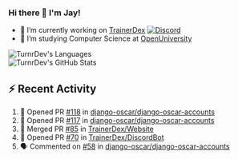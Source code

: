 ### Hi there 👋 I'm Jay!

- 🔭 I’m currently working on [TrainerDex](https://www.github.com/TrainerDex) [![Discord](https://discordapp.com/api/v6/guilds/364313717720219651/widget.png?style=shield)](http://discord.trainerdex.co.uk/)
- 🤔 I’m studying Computer Science at [OpenUniversity](http://www.open.ac.uk/courses/computing-it/degrees/bsc-computing-it-software-q62-soft)

![TurnrDev's Languages](https://github-readme-stats.vercel.app/api/top-langs/?username=TurnrDev&layout=compact&hide_border=true&title_color=1fa6aa&text_color=233247)
<br>
![TurnrDev's GitHub Stats](https://github-readme-stats.vercel.app/api?username=TurnrDev&show_icons=true&hide_border=true&count_private=true&include_all_commits=true&icon_color=1fa6aa&title_color=1fa6aa&text_color=233247)
<br>

## :zap: Recent Activity

<!--START_SECTION:activity-->
1. 💪 Opened PR [#118](https://github.com/django-oscar/django-oscar-accounts/pull/118) in [django-oscar/django-oscar-accounts](https://github.com/django-oscar/django-oscar-accounts)
2. 💪 Opened PR [#117](https://github.com/django-oscar/django-oscar-accounts/pull/117) in [django-oscar/django-oscar-accounts](https://github.com/django-oscar/django-oscar-accounts)
3. 🎉 Merged PR [#85](https://github.com/TrainerDex/Website/pull/85) in [TrainerDex/Website](https://github.com/TrainerDex/Website)
4. 💪 Opened PR [#70](https://github.com/TrainerDex/DiscordBot/pull/70) in [TrainerDex/DiscordBot](https://github.com/TrainerDex/DiscordBot)
5. 🗣 Commented on [#58](https://github.com/django-oscar/django-oscar-accounts/issues/58) in [django-oscar/django-oscar-accounts](https://github.com/django-oscar/django-oscar-accounts)
<!--END_SECTION:activity-->
